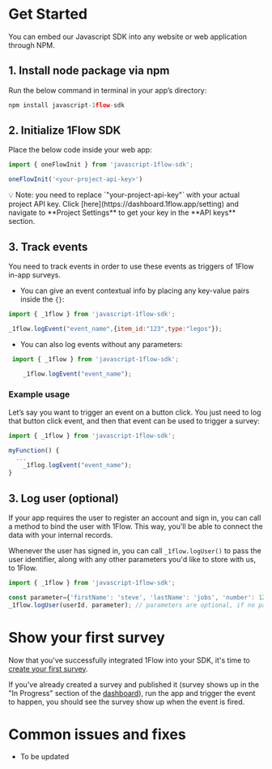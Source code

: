 # Get Started

You can embed our Javascript SDK into any website or web application through NPM. 

## 1. Install node package via npm

Run the below command in terminal in your app’s directory: 

```jsx
npm install javascript-1flow-sdk
```

## 2. Initialize 1Flow SDK

Place the below code inside your web app: 

```jsx
import { oneFlowInit } from 'javascript-1flow-sdk';

oneFlowInit('<your-project-api-key>')
```

<aside>
💡 Note: you need to replace `"your-project-api-key"` with your actual project API key. Click [here](https://dashboard.1flow.app/setting) and navigate to **Project Settings** to get your key in the **API keys** section.

</aside>

## 3. Track events

You need to track events in order to use these events as triggers of 1Flow in-app surveys. 

- You can give an event contextual info by placing any key-value pairs inside the `{}`:

```jsx
import { _1flow } from 'javascript-1flow-sdk';

_1flow.logEvent("event_name",{item_id:"123",type:"legos"}); 
```

- You can also log events without any parameters:

```jsx
 import { _1flow } from 'javascript-1flow-sdk';

	_1flow.logEvent("event_name");
```

### Example usage

Let’s say you want to trigger an event on a button click. You just need to log that button click event, and then that event can be used to trigger a survey:

```jsx
import { _1flow } from 'javascript-1flow-sdk';

myFunction() {    
  ...
	_1flog.logEvent("event_name");
}
```

## 3. Log user (optional)

If your app requires the user to register an account and sign in, you can call a method to bind the user with 1Flow. This way, you'll be able to connect the data with your internal records.

Whenever the user has signed in, you can call `_1flow.logUser()` to pass the user identifier, along with any other parameters you'd like to store with us, to 1Flow. 

```jsx
import { _1flow } from 'javascript-1flow-sdk';

const parameter={'firstName': 'steve', 'lastName': 'jobs', 'number': 123456 };  //parameters are optional.
_1flow.logUser(userId, parameter); // parameters are optional, if no parameters, then only pass in userId
```

# Show your first survey

Now that you've successfully integrated 1Flow into your SDK, it's time to [create your first survey](https://www.notion.so/3-Create-your-first-survey-de5e48d3d12a4f24b9dda0344d2638e6). 

If you've already created a survey and published it (survey shows up in the "In Progress" section of the [dashboard](https://dashboard.1flow.app)), run the app and trigger the event to happen, you should see the survey show up when the event is fired.

# Common issues and fixes

- To be updated 